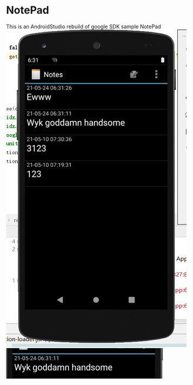 # NotePad
This is an AndroidStudio rebuild of google SDK sample NotePad
![1](https://github.com/oldman4ever/NotePad/blob/master/NotePad-master/screenshot/1.png)
![2](https://github.com/oldman4ever/NotePad/blob/master/NotePad-master/screenshot/2.png)

